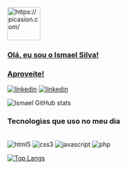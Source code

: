 <a href="https://picasion.com/"><img src="https://i.picasion.com/pic92/5dbceaa1a843194de21c0262ce5be306.gif" width="75" height="75" border="0" alt="https://picasion.com/" />

### Olá, eu sou o Ismael Silva!
### Aproveite!

<div>
  <a href="https://www.linkedin.com/in/ismael-santos-b8b69b229/" target="_blank"><img alt="linkedin" src="https://img.shields.io/badge/LinkedIn-0077B5?style=for-the-badge&logo=linkedin&logoColor=white"></a>
  <a href="mailto:ismaelsilvafn@gmail.com" target="_blank"> <img alt="linkedin" src="https://img.shields.io/badge/Gmail-D14836?style=for-the-badge&logo=gmail&logoColor=white"></a>
</div>

![Ismael GitHub stats](https://github-readme-stats.vercel.app/api?username=ismaelsilvas&show_icons=true&theme=tokyonight)

### Tecnologias que uso no meu dia

<div><br>
    <img  alt="html5" src="https://img.shields.io/badge/HTML5-E34F26?style=for-the-badge&logo=html5&logoColor=white">
    <img  alt="css3" src="https://img.shields.io/badge/CSS3-1572B6?style=for-the-badge&logo=css3&logoColor=white">
    <img  alt="javascript" src="https://img.shields.io/badge/JavaScript-F7DF1E?style=for-the-badge&logo=javascript&logoColor=black">
    <img  alt="php" src="https://img.shields.io/badge/PHP-777BB4?style=for-the-badge&logo=php&logoColor=white"><br>
</div>

[![Top Langs](https://github-readme-stats.vercel.app/api/top-langs/?username=ismaelsilvas&layout=compact)](https://github.com/ismaelsilvas/github-readme-stats)

